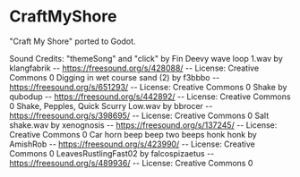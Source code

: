 # CraftMyShore
 "Craft My Shore" ported to Godot.

Sound Credits:
	"themeSong" and "click" by Fin Deevy
	wave loop 1.wav by klangfabrik -- https://freesound.org/s/428088/ -- License: Creative Commons 0
	Digging in wet course sand (2) by f3bbbo -- https://freesound.org/s/651293/ -- License: Creative Commons 0
	Shake by qubodup -- https://freesound.org/s/442892/ -- License: Creative Commons 0
	Shake, Pepples, Quick Scurry Low.wav by bbrocer -- https://freesound.org/s/398695/ -- License: Creative Commons 0
	Salt shake.wav by xenognosis -- https://freesound.org/s/137245/ -- License: Creative Commons 0
	Car horn beep beep two beeps honk honk by AmishRob -- https://freesound.org/s/423990/ -- License: Creative Commons 0
	LeavesRustlingFast02 by falcospizaetus -- https://freesound.org/s/489936/ -- License: Creative Commons 0
